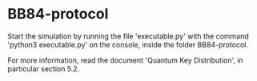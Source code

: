 # BB84-protocol

Start the simulation by running the file 'executable.py' with the command 'python3 executable.py' on the console, inside the folder BB84-protocol.

For more information, read the document 'Quantum Key Distribution', in particular section 5.2.
